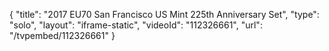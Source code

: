 {
    "title": "2017 EU70 San Francisco  US Mint 225th Anniversary Set",
    "type": "solo",
    "layout": "iframe-static",
    "videoId": "112326661",
    "url": "\/tvpembed\/112326661"
}